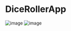 # DiceRollerApp
![image](https://github.com/anproa31/DiceRollerApp/assets/52623279/9d546ef1-20a6-4346-a8e7-e5e5867e6615)
![image](https://github.com/anproa31/DiceRollerApp/assets/52623279/5cc2b75c-f2d6-4b25-8f52-1f49bec3274f)

